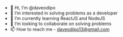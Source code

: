 - 👋 Hi, I’m @daveodipo
- 👀 I’m interested in solving problems as a developer
- 🌱 I’m currently learning ReactJS and NodeJS 
- 💞️ I’m looking to collaborate on solving problems
- 📫 How to reach me - daveodipo13@gmail.com

<!---
daveodipo/daveodipo is a ✨ special ✨ repository because its `README.md` (this file) appears on your GitHub profile.
You can click the Preview link to take a look at your changes.
--->
